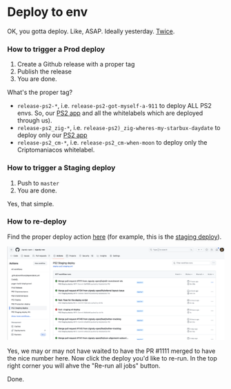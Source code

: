 # Deploy to env

OK, you gotta deploy. Like, ASAP. Ideally yesterday. [Twice](https://www.urbandictionary.com/define.php?term=2%20of%20%27em%20Yesterday).

### How to trigger a Prod deploy

1. Create a Github release with a proper tag
2. Publish the release
3. You are done.

What's the proper tag?

- `release-ps2-*`, i.e. `release-ps2-got-myself-a-911` to deploy ALL PS2 envs. So, our [PS2 app](https://app.zignaly.com) and all the whitelabels which are deployed through us). 
- `release-ps2_zig-*`, i.e. `release-ps2)_zig-wheres-my-starbux-daydate` to deploy only our [PS2 app](https://app.zignaly.com) 
- `release-ps2_cm-*`, i.e. `release-ps2_cm-when-moon` to deploy only the Criptomaniacos whitelabel.


### How to trigger a Staging deploy

1. Push to `master`
2. You are done.

Yes, that simple.


### How to re-deploy

Find the proper deploy action [here](https://github.com/zignaly-open/zignaly-neo/actions) (for example, this is the [staging deploy](https://github.com/zignaly-open/zignaly-neo/actions/workflows/deploy-ps2-staging.yml)).

![Test_language](img/github-actions.png)

Yes, we may or may not have waited to have the PR #1111 merged to have the nice number here. Now click the deploy you'd like to re-run. In the top right corner you will ahve the "Re-run all jobs" button. 

Done.

